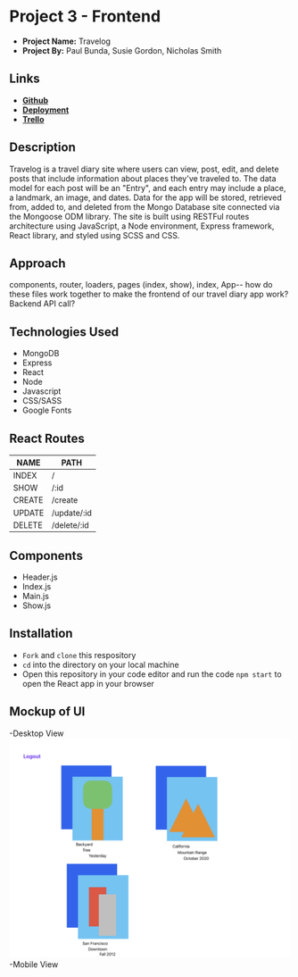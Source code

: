 # Project 3 - Frontend
- **Project Name:** Travelog
- **Project By:** Paul Bunda, Susie Gordon, Nicholas Smith

## Links
- [**Github**](https://github.com/choisus08/GroupProject_frontend)
- [**Deployment**](https://groupproject-backend.onrender.com/)
- [**Trello**](https://trello.com/b/OgGQnwAX/mern-group-project)

## Description
Travelog is a travel diary site where users can view, post, edit, and delete posts that include information about places they've traveled to. The data model for each post will be an "Entry", and each entry may include a place, a landmark, an image, and dates. Data for the app will be stored, retrieved from, added to, and deleted from the Mongo Database site connected via the Mongoose ODM library. The site is built using RESTFul routes architecture using JavaScript, a Node environment, Express framework, React library, and styled using SCSS and CSS.

## Approach
components, router, loaders, pages (index, show), index, App-- how do these files work together to make the frontend of our travel diary app work? Backend API call?

## Technologies Used
- MongoDB
- Express
- React 
- Node
- Javascript
- CSS/SASS
- Google Fonts

## React Routes

| NAME | PATH |
|------|------|
| INDEX | / |
| SHOW | /:id | 
| CREATE | /create |
| UPDATE | /update/:id | 
| DELETE | /delete/:id| 

## Components
- Header.js
- Index.js
- Main.js
- Show.js

## Installation
- `Fork` and `clone` this respository
- `cd` into the directory on your local machine
- Open this repository in your code editor and run the code `npm start` to open the React app in your browser

## Mockup of UI <br>
-Desktop View <img src="./mockup.png" alt="three-diary-entries-illustrated"> <br>
-Mobile View <img src="" alt="">
